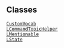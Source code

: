 ---
---
## Classes

<a href="../object/CustomVocab.html#CustomVocab"
target="main"><code>CustomVocab</code></a>  
<a href="../object/LCommandTopicHelper.html#LCommandTopicHelper"
target="main"><code>LCommandTopicHelper</code></a>  
<a href="../object/LMentionable.html#LMentionable"
target="main"><code>LMentionable</code></a>  
<a href="../object/LState.html#LState"
target="main"><code>LState</code></a>  
